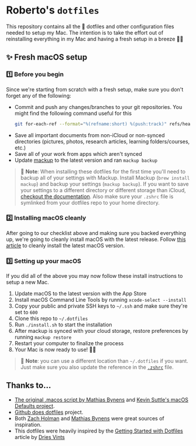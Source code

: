 # Roberto's `dotfiles`

This repository contains all the 🔧 dotfiles and other configuration files needed to setup my Mac. The intention is to take the effort out of reinstalling everything in my Mac and having a fresh setup in a breeze 🚀✨

## ✨ Fresh macOS setup

### 1️⃣ Before you begin

Since we're starting from scratch with a fresh setup, make sure you don't forget any of the following:

- Commit and push any changes/branches to your git repositories. You might find the following command useful for this
  ```sh
  git for-each-ref --format="%(refname:short) %(push:track)" refs/heads
  ```
- Save all important documents from non-iCloud or non-synced directories (pictures, photos, research articles, learning folders/courses, etc.)
- Save all of your work from apps which aren't synced
- Update [mackup](https://github.com/lra/mackup) to the latest version and ran `mackup backup`

> 📌 **Note**: When installing these dotfiles for the first time you'll need to backup all of your settings with Mackup. Install Mackup (`brew install mackup`) and backup your settings (`mackup backup`). If you want to save your settings to a different directory or different storage than iCloud, [checkout the documentation](https://github.com/lra/mackup/blob/master/doc/README.md#storage). Also make sure your `.zshrc` file is symlinked from your dotfiles repo to your home directory.

### 2️⃣ Installing macOS cleanly

After going to our checklist above and making sure you backed everything up, we're going to cleanly install macOS with the latest release. Follow [this article](https://www.imore.com/how-do-clean-install-macos) to cleanly install the latest macOS version.

### 3️⃣ Setting up your macOS

If you did all of the above you may now follow these install instructions to setup a new Mac.

1. Update macOS to the latest version with the App Store
2. Install macOS Command Line Tools by running `xcode-select --install`
3. Copy your public and private SSH keys to `~/.ssh` and make sure they're set to `600`
4. Clone this repo to `~/.dotfiles`
5. Run `./install.sh` to start the installation
6. After mackup is synced with your cloud storage, restore preferences by running `mackup restore`
7. Restart your computer to finalize the process
8. Your Mac is now ready to use! 🚀✨

> 📌 **Note**: you can use a different location than `~/.dotfiles` if you want. Just make sure you also update the reference in the [`.zshrc`](./.zshrc) file.

## Thanks to...

- [The original .macos script by Mathias Bynens](https://github.com/mathiasbynens/dotfiles/blob/master/.macos) and [Kevin Suttle's macOS Defaults project](https://github.com/kevinSuttle/MacOS-Defaults).
- [Github does dotfiles](https://dotfiles.github.io/) project.
- Both [Zach Holman](https://github.com/holman/dotfiles) and [Mathias Bynens](https://github.com/mathiasbynens/dotfiles) were great sources of inspiration.
- This dotfiles were heavily inspired by the [Getting Started with Dotfiles](https://driesvints.com/blog/getting-started-with-dotfiles/) article by [Dries Vints](https://github.com/driesvints)

